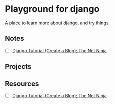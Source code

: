 # Playground for django

A place to learn more about django, and try things.

## Notes

- [ ] [Django Tutorial (Create a Blog); The Net Ninja](notes/django-tutorial-create-a-blog--the-net-ninja.md)

## Projects

## Resources

- [ ] [Django Tutorial (Create a Blog); The Net Ninja](https://www.youtube.com/playlist?list=PL4cUxeGkcC9ib4HsrXEYpQnTOTZE1x0uc)
